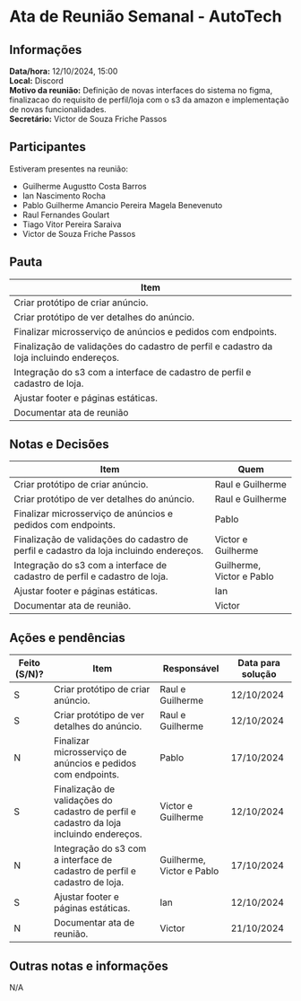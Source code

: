 # Ata de Reunião Semanal - AutoTech

## Informações
**Data/hora:** 12/10/2024, 15:00  
**Local:** Discord  
**Motivo da reunião:** Definição de novas interfaces do sistema no figma, finalizacao do requisito de perfil/loja com o s3 da amazon e implementação de novas funcionalidades.  
**Secretário:** Victor de Souza Friche Passos

## Participantes
Estiveram presentes na reunião:
- Guilherme Augustto Costa Barros
- Ian Nascimento Rocha
- Pablo Guilherme Amancio Pereira Magela Benevenuto
- Raul Fernandes Goulart
- Tiago Vitor Pereira Saraiva
- Victor de Souza Friche Passos

## Pauta
Item | 
---- | 
Criar protótipo de criar anúncio. | 
Criar protótipo de ver detalhes do anúncio. | 
Finalizar microsserviço de anúncios e pedidos com endpoints. | 
Finalização de validações do cadastro de perfil e cadastro da loja incluindo endereços. |
Integração do s3 com a interface de cadastro de perfil e cadastro de loja. |
Ajustar footer e páginas estáticas. |
Documentar ata de reunião |

## Notas e Decisões
Item | Quem | 
---- | ---- | 
Criar protótipo de criar anúncio. | Raul e Guilherme | 
Criar protótipo de ver detalhes do anúncio. | Raul e Guilherme | 
Finalizar microsserviço de anúncios e pedidos com endpoints. | Pablo | 
Finalização de validações do cadastro de perfil e cadastro da loja incluindo endereços. | Victor e Guilherme |
Integração do s3 com a interface de cadastro de perfil e cadastro de loja. | Guilherme, Victor e Pablo |
Ajustar footer e páginas estáticas. | Ian |
Documentar ata de reunião. | Victor |

## Ações e pendências
| Feito (S/N)? | Item | Responsável | Data para solução |
| ---- | ---- | ---- | ---- |
| S | Criar protótipo de criar anúncio. | Raul e Guilherme | 12/10/2024 |
| S | Criar protótipo de ver detalhes do anúncio. | Raul e Guilherme | 12/10/2024 |
| N | Finalizar microsserviço de anúncios e pedidos com endpoints.  | Pablo | 17/10/2024 |
| S | Finalização de validações do cadastro de perfil e cadastro da loja incluindo endereços. | Victor e Guilherme | 12/10/2024 |
| N | Integração do s3 com a interface de cadastro de perfil e cadastro de loja. | Guilherme, Victor e Pablo | 17/10/2024 |
| S | Ajustar footer e páginas estáticas. | Ian | 12/10/2024 |
| N | Documentar ata de reunião. | Victor | 21/10/2024 |

## Outras notas e informações
N/A